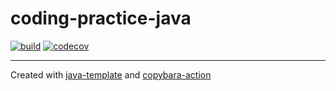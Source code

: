 # coding-practice-java

[![build](https://github.com/will-molloy/coding-practice-java/actions/workflows/build.yml/badge.svg?branch=main&event=push)](https://github.com/will-molloy/coding-practice-java/actions/workflows/build.yml)
[![codecov](https://codecov.io/gh/will-molloy/coding-practice-java/branch/main/graph/badge.svg)](https://codecov.io/gh/will-molloy/coding-practice-java)

___

Created with [java-template](https://github.com/will-molloy/java-template) and [copybara-action](https://github.com/will-molloy/copybara-action)
